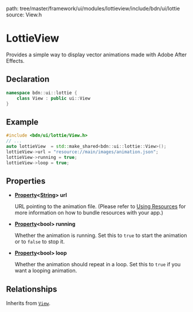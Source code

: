 path: tree/master/framework/ui/modules/lottieview/include/bdn/ui/lottie
source: View.h

# LottieView

Provides a simple way to display vector animations made with Adobe After Effects.

## Declaration

```C++
namespace bdn::ui::lottie {
	class View : public ui::View
}
```

## Example

```C++
#include <bdn/ui/lottie/View.h>
// ...
auto lottieView  = std::make_shared<bdn::ui::lottie::View>();
lottieView->url = "resource://main/images/animation.json";
lottieView->running = true;
lottieView->loop = true;
```

## Properties

* **[Property](../../foundation/property.md)<[String](../../foundation/string.md)\> url**
	
	URL pointing to the animation file. (Please refer to [Using Resources](../../../guides/fundamentals/resources.md#using-resources) for more information on how to bundle resources with your app.)

* **[Property](../../foundation/property.md)<bool\> running**

	Whether the animation is running. Set this to `true` to start the animation or to `false` to stop it.

* **[Property](../../foundation/property.md)<bool\> loop**

	Whether the animation should repeat in a loop. Set this to `true` if you want a looping animation.

## Relationships

Inherits from [`View`](../../ui/view.md).

